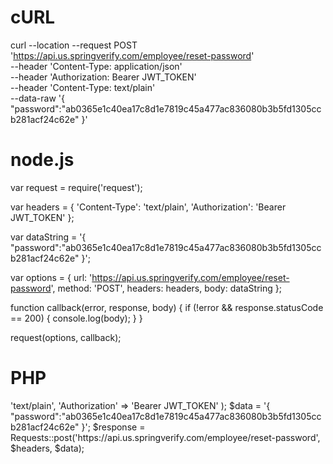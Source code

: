 # cURL

curl --location --request POST 'https://api.us.springverify.com/employee/reset-password' \
--header 'Content-Type: application/json' \
--header 'Authorization: Bearer JWT_TOKEN' \
--header 'Content-Type: text/plain' \
--data-raw '{
    "password":"ab0365e1c40ea17c8d1e7819c45a477ac836080b3b5fd1305ccb281acf24c62e"
}'

# node.js

var request = require('request');

var headers = {
    'Content-Type': 'text/plain',
    'Authorization': 'Bearer JWT_TOKEN'
};

var dataString = '{ "password":"ab0365e1c40ea17c8d1e7819c45a477ac836080b3b5fd1305ccb281acf24c62e" }';

var options = {
    url: 'https://api.us.springverify.com/employee/reset-password',
    method: 'POST',
    headers: headers,
    body: dataString
};

function callback(error, response, body) {
    if (!error && response.statusCode == 200) {
        console.log(body);
    }
}

request(options, callback);

# PHP

<?php
include('vendor/rmccue/requests/library/Requests.php');
Requests::register_autoloader();
$headers = array(
    'Content-Type' => 'text/plain',
    'Authorization' => 'Bearer JWT_TOKEN'
);
$data = '{ "password":"ab0365e1c40ea17c8d1e7819c45a477ac836080b3b5fd1305ccb281acf24c62e" }';
$response = Requests::post('https://api.us.springverify.com/employee/reset-password', $headers, $data);
